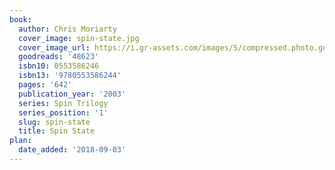 ```yaml
---
book:
  author: Chris Moriarty
  cover_image: spin-state.jpg
  cover_image_url: https://i.gr-assets.com/images/S/compressed.photo.goodreads.com/books/1388463444l/48623.jpg
  goodreads: '48623'
  isbn10: 0553586246
  isbn13: '9780553586244'
  pages: '642'
  publication_year: '2003'
  series: Spin Trilogy
  series_position: '1'
  slug: spin-state
  title: Spin State
plan:
  date_added: '2018-09-03'
---
```

